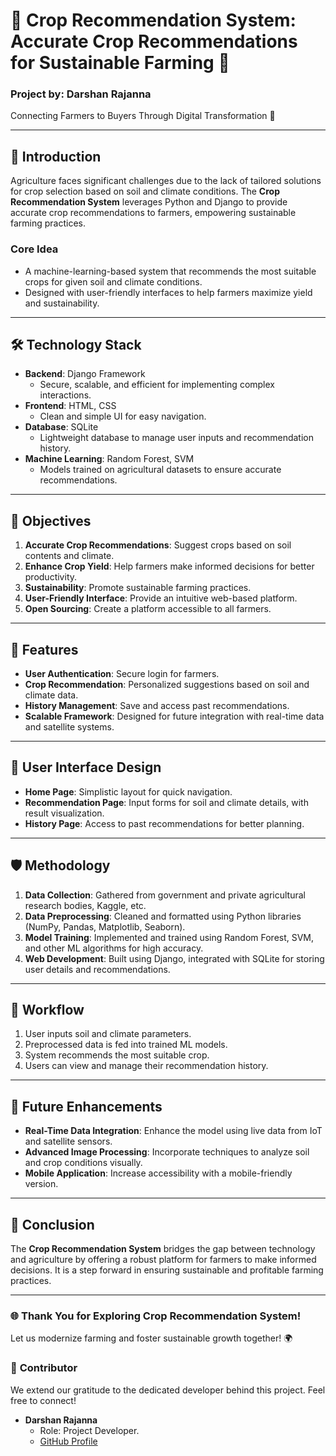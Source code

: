 # 🌟 Crop Recommendation System: Accurate Crop Recommendations for Sustainable Farming 🌾

### **Project by**: Darshan Rajanna  
Connecting Farmers to Buyers Through Digital Transformation 🚀  

---

## 📜 **Introduction**
Agriculture faces significant challenges due to the lack of tailored solutions for crop selection based on soil and climate conditions. The **Crop Recommendation System** leverages Python and Django to provide accurate crop recommendations to farmers, empowering sustainable farming practices.

### **Core Idea**
- A machine-learning-based system that recommends the most suitable crops for given soil and climate conditions.  
- Designed with user-friendly interfaces to help farmers maximize yield and sustainability.  

---

## 🛠️ **Technology Stack**
- **Backend**: Django Framework  
  - Secure, scalable, and efficient for implementing complex interactions.  
- **Frontend**: HTML, CSS  
  - Clean and simple UI for easy navigation.  
- **Database**: SQLite  
  - Lightweight database to manage user inputs and recommendation history.  
- **Machine Learning**: Random Forest, SVM  
  - Models trained on agricultural datasets to ensure accurate recommendations.

---

## 🎯 **Objectives**
1. **Accurate Crop Recommendations**: Suggest crops based on soil contents and climate.
2. **Enhance Crop Yield**: Help farmers make informed decisions for better productivity.
3. **Sustainability**: Promote sustainable farming practices.
4. **User-Friendly Interface**: Provide an intuitive web-based platform.
5. **Open Sourcing**: Create a platform accessible to all farmers.

---

## 🌟 **Features**
- **User Authentication**: Secure login for farmers.  
- **Crop Recommendation**: Personalized suggestions based on soil and climate data.  
- **History Management**: Save and access past recommendations.  
- **Scalable Framework**: Designed for future integration with real-time data and satellite systems.  

---

## 🎨 **User Interface Design**
- **Home Page**: Simplistic layout for quick navigation.  
- **Recommendation Page**: Input forms for soil and climate details, with result visualization.  
- **History Page**: Access to past recommendations for better planning.  

---

## 🛡️ **Methodology**
1. **Data Collection**: Gathered from government and private agricultural research bodies, Kaggle, etc.  
2. **Data Preprocessing**: Cleaned and formatted using Python libraries (NumPy, Pandas, Matplotlib, Seaborn).  
3. **Model Training**: Implemented and trained using Random Forest, SVM, and other ML algorithms for high accuracy.  
4. **Web Development**: Built using Django, integrated with SQLite for storing user details and recommendations.  

---

## 🔄 **Workflow**
1. User inputs soil and climate parameters.  
2. Preprocessed data is fed into trained ML models.  
3. System recommends the most suitable crop.  
4. Users can view and manage their recommendation history.  

---

## 🌟 **Future Enhancements**
- **Real-Time Data Integration**: Enhance the model using live data from IoT and satellite sensors.  
- **Advanced Image Processing**: Incorporate techniques to analyze soil and crop conditions visually.  
- **Mobile Application**: Increase accessibility with a mobile-friendly version.  

---

## 🌾 **Conclusion**
The **Crop Recommendation System** bridges the gap between technology and agriculture by offering a robust platform for farmers to make informed decisions. It is a step forward in ensuring sustainable and profitable farming practices.

---

### 🌐 **Thank You for Exploring Crop Recommendation System!**  
Let us modernize farming and foster sustainable growth together! 🌍

### 👥 **Contributor**
We extend our gratitude to the dedicated developer behind this project. Feel free to connect!

- **Darshan Rajanna**  
  - Role: Project Developer.  
  - [GitHub Profile](https://github.com/Darshan-Rajanna/)
